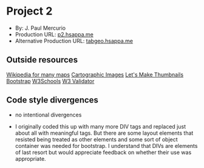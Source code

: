 # Project 2
+ By: J. Paul Mercurio
+ Production URL: [p2.hsappa.me](http://ps.hsappa.me)
+ Alternative Production URL: [tabgeo.hsappa.me](http://tabgeo.hsappa.me)

## Outside resources
[Wikipedia for many maps](https://en.wikipedia.org)
[Cartographic Images](http://cartographic-images.net/Cartographic_Images/Cartographic_Images.html)
[Let's Make Thumbnails](http://makethumbnails.com/#dropzone)
[Bootstrap](https://getbootstrap.com/)
[W3Schools](https://www.w3schools.com/)
[W3 Validator](https://validator.w3.org)

## Code style divergences
* no intentional divergences

* I originally coded this up with many more DIV tags and replaced just about all with 
  meaningful tags.  But there are some layout elements that resisted being 
  treated as other elements and some sort of object container was needed for bootstrap.
  I understand that DIVs are elements of last resort but would appreciate feedback on 
  whether their use was appropriate.
